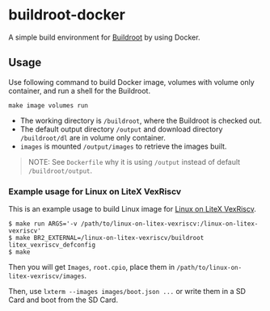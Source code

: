 buildroot-docker
================

A simple build environment for [Buildroot](https://buildroot.org/)
by using Docker.


Usage
-----

Use following command to build Docker image, volumes with volume only
container, and run a shell for the Buildroot.

```
make image volumes run
```

- The working directory is `/buildroot`, where the Buildroot is
  checked out.
- The default output directory `/output` and download directory
  `/buildroot/dl` are in volume only container.
- `images` is mounted `/output/images` to retrieve the images built.

> NOTE: See `Dockerfile` why it is using `/output` instead of
> default `/buildroot/output`.

### Example usage for Linux on LiteX VexRiscv

This is an example usage to build Linux image for
[Linux on LiteX VexRiscv](https://github.com/litex-hub/linux-on-litex-vexriscv).

```
$ make run ARGS='-v /path/to/linux-on-litex-vexriscv:/linux-on-litex-vexriscv'
$ make BR2_EXTERNAL=/linux-on-litex-vexriscv/buildroot litex_vexriscv_defconfig
$ make
```

Then you will get `Images`, `root.cpio`, place them in
`/path/to/linux-on-litex-vexriscv/images`.

Then, use `lxterm --images images/boot.json ...` or write them in a SD
Card and boot from the SD Card.
